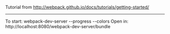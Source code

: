Tutorial from http://webpack.github.io/docs/tutorials/getting-started/
______________________________________________________________________

To start: webpack-dev-server --progress --colors
Open in: http://localhost:8080/webpack-dev-server/bundle